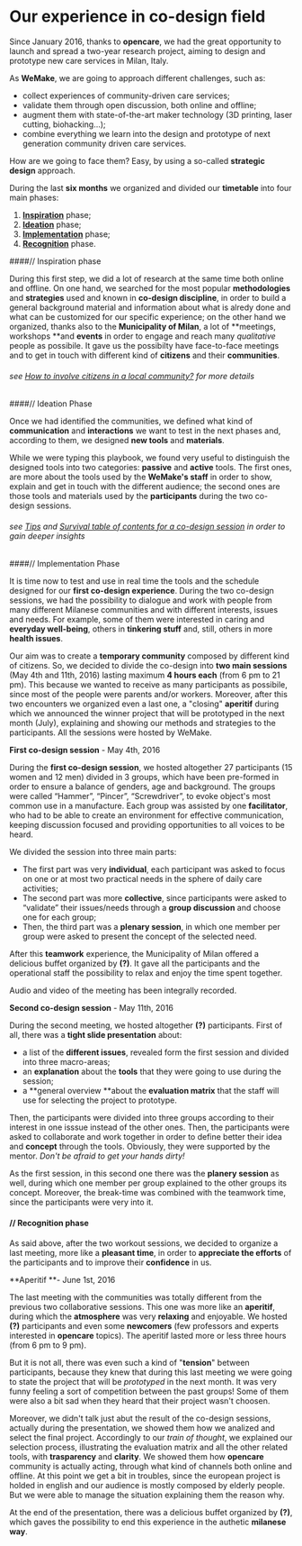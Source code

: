 # Our experience in co-design field

Since January 2016, thanks to **opencare**, we had the great opportunity to launch and spread a two-year research project, aiming to design and prototype new care services in Milan, Italy.

As **WeMake**, we are going to approach different challenges, such as:
					
* collect experiences of community-driven care services;
* validate them through open discussion, both online and offline;
* augment them with state-of-the-art maker technology (3D printing, laser cutting, biohacking...);
* combine everything we learn into the design and prototype of next generation community driven care services. 

How are we going to face them? Easy, by using a so-called **strategic design** approach. 

During the last **six months** we organized and divided our **timetable** into four main phases: 

1. **[Inspiration](Our_experience_in_co-design_filed.md#inspiration-phase)** phase; 
2. **[Ideation](Our_experience_in_co-design_filed.md#ideation-phase)** phase;
3. **[Implementation](Our_experience_in_co-design_filed.md#implementation-phase)** phase;
4. **[Recognition](Our_experience_in_co-design_filed.md#recognition-phase)** phase. 

####// Inspiration phase

During this first step, we did a lot of research at the same time both online and offline. On one hand, we searched for the most popular **methodologies** and **strategies** used and known in **co-design discipline**, in order to build a general background material and information about what is alredy done and what can be customized for our specific experience; on the other hand we organized, thanks also to the **Municipality of Milan**, a lot of **meetings, workshops **and **events** in order to engage and reach many *qualitative* people as possibile. It gave us the possibilty have face-to-face meetings and to get in touch with different kind of **citizens** and their **communities**.

###### see [How to involve citizens in a local community?](how_to_involve_a_local_community.md) for more details



####// Ideation Phase

Once we had identified the communities, we defined what kind of **communication** and **interactions** we want to test in the next phases and, according to them, we designed **new tools** and **materials**. 

While we were typing this playbook, we found very useful to distinguish the designed tools into two categories: **passive** and **active** tools. The first ones, are more about the tools used by the **WeMake's staff** in order to show, explain and get in touch with the different audience; the second ones are those tools and materials used by the **participants** during the two co-design sessions. 

###### see [Tips](tips.md) and [Survival table of contents for a co-design session](overview__survival_table_of_contents_for_a_co-desi.md) in order to gain deeper insights

####// Implementation Phase

It is time now to test and use in real time the tools and the schedule designed for our **first co-design experience**. During the two co-design sessions, we had the possibility to dialogue and work with people from many different Milanese communities and with different interests, issues and needs. For example, some of them were interested in caring and **everyday well-being**, others in **tinkering stuff** and, still, others in more **health issues**.

Our aim was to create a **temporary community** composed by different kind of citizens. So, we decided to divide the co-design into **two main sessions** (May 4th and 11th, 2016) lasting maximum **4 hours each** (from 6 pm to 21 pm). This because we wanted to receive as many participants as possibile, since most of the people were parents and/or workers. Moreover, after this two encounters we organized even a last one, a "closing" **aperitif** during which we announced the winner project that will be prototyped in the next month (July), explaining and showing our methods and strategies to the participants. All the sessions were hosted by WeMake.

**First co-design session** - May 4th, 2016

During the **first co-design session**, we  hosted altogether 27 participants (15 women and 12 men) divided in 3 groups, which have been pre-formed in order to ensure a balance of genders, age and background. The groups were called “Hammer”, “Pincer”, “Screwdriver”, to evoke object's most common use in a manufacture. Each group was assisted by one **facilitator**, who had to be able to create an environment for effective communication, keeping discussion focused and providing opportunities to all voices to be heard. 

We divided the session into three main parts:

* The first part was very **individual**, each participant was asked to focus on one or at most two practical needs in the sphere of daily care activities;
* The second part was more **collective**, since participants were asked to “validate” their issues/needs through a **group discussion** and choose one for each group;
* Then, the third part was a **plenary session**, in which one member per group were asked to present the concept of the selected need.

After this **teamwork** experience, the Municipality of Milan offered a delicious buffet organized by **(?)**. It gave all the participants and the operational staff the possibility to relax and enjoy the time spent together. 

Audio and video of the meeting has been integrally recorded.

**Second co-design session** - May 11th, 2016

During the second meeting, we hosted altogether **(?)** participants. First of all, there was a **tight slide presentation** about:

* a list of the **different issues**, revealed form the first session and divided into three macro-areas;
*  an **explanation** about the **tools** that they were going to use during the session;
*  a **general overview **about the **evaluation matrix** that the staff will use for selecting the project to prototype. 

Then, the participants were divided into three groups according to their interest in one isssue instead of the other ones. Then, the participants were asked to collaborate and work together in order to define better their idea and **concept** through the tools. Obviously, they were supported by the mentor. *Don't be afraid to get your hands dirty!*

As the first session, in this second one there was the **planery session** as well, during which one member per group explained to the other groups its concept. Moreover, the break-time was combined with the teamwork time, since the participants were very into it. 

#### // Recognition phase

As said above, after the two workout sessions, we decided to organize a last meeting, more like a **pleasant time**, in order to **appreciate the efforts** of the participants and to improve their **confidence** in us. 

**Aperitif **- June 1st, 2016

The last meeting with the communities was totally different from the previous two collaborative sessions. This one was more like an **aperitif**, during which the **atmosphere** was very **relaxing** and enjoyable. We hosted **(?)** participants and even some **newcomers** (few professors and experts interested in **opencare** topics). The aperitif lasted more or less three hours (from 6 pm to 9 pm).

But it is not all, there was even such a kind of "**tension**" between participants, because they knew that during this last meeting we were going to state the project that will be *prototyped* in the next month. It was very funny feeling a sort of competition between the past groups! Some of them were also a bit sad when they heard that their project wasn't choosen.

Moreover, we didn't talk just abut the result of the co-design sessions, actually during the presentation, we showed them how we analized and select the final project. Accordingly to our *train of thought*, we explained our selection process, illustrating the evaluation matrix and all the other related tools, with **trasparency** and **clarity**. We showed them how **opencare** community is actually acting, through what kind of channels both online and offline. At this point we get a bit in troubles, since the european project is holded in english and our audience is mostly composed by elderly people. But we were able to manage the situation explaining them the reason why. 

At the end of the presentation, there was a delicious buffet organized by **(?)**, which gaves the possibility to end this experience in the authetic **milanese way**. 